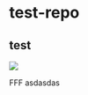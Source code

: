 # test-repo
## test

<img src="https://img.shields.io/github/v/tag/guzzle/guzzle?sort=date"><br>

FFF
asdasdas
